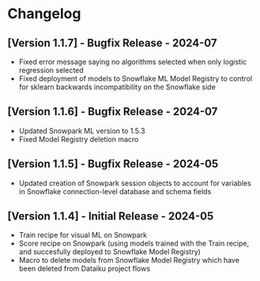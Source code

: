 # Changelog

## [Version 1.1.7] - Bugfix Release - 2024-07

* Fixed error message saying no algorithms selected when only logistic regression selected
* Fixed deployment of models to Snowflake ML Model Registry to control for sklearn backwards incompatibility on the Snowflake side

## [Version 1.1.6] - Bugfix Release - 2024-07

* Updated Snowpark ML version to 1.5.3
* Fixed Model Registry deletion macro

## [Version 1.1.5] - Bugfix Release - 2024-05

* Updated creation of Snowpark session objects to account for variables in Snowflake connection-level database and schema fields

## [Version 1.1.4] - Initial Release - 2024-05

* Train recipe for visual ML on Snowpark
* Score recipe on Snowpark (using models trained with the Train recipe, and succesfully deployed to Snowflake Model Registry)
* Macro to delete models from Snowflake Model Registry which have been deleted from Dataiku project flows
